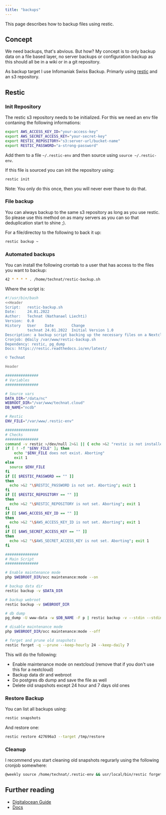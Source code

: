 ```yaml
---
title: "backups"
---
```


This page describes how to backup files using restic.

## Concept

We need backups, that's abvious. But how? My concept is to only backup data on a file based layer, no server backups or configuration backup as this should all be in a wiki or in a git repository.

As backup target I use Infomaniak Swiss Backup. Primarly using [restic](https://restic.readthedocs.io/en/latest/) and an s3 repository.

## Restic

### Init Repository

The restic s3 repository needs to be initialized. For this we need an env file contaning the following informations:

```bash
export AWS_ACCESS_KEY_ID="your-access-key"
export AWS_SECRET_ACCESS_KEY="your-secret-key"
export RESTIC_REPOSITORY="s3:server-url/bucket-name"
export RESTIC_PASSWORD="a-strong-password"
```

Add them to a file `~/.restic-env` and then source using `source ~/.restic-env`.

If this file is sourced you can init the repository using:

```bash
restic init
```

Note: You only do this once, then you will never ever thave to do that.

### File backup

You can always backup to the same s3 repository as long as you use restic. So please use this method on as many servers as you can so that deduplication start to shine ;).

For a file/directoy to the following to back it up:

```bash
restic backup ~
```

### Automated backups

You can install the following crontab to a user that has access to the files you want to backup:

```bash
42 * * * * . /home/technat/restic-backup.sh
```

Where the script is:

```bash
#!/usr/bin/bash
<<Header
Script:   restic-backup.sh
Date:     24.01.2022
Author:   Technat (Nathanael Liechti)
Version:  0.0
History   User    Date        Change
          technat 24.01.2022  Initial Version 1.0
Description: a backup script backing up the necessary files on a Nextcloud server using restic
Cronjob: @daily /var/www/restic-backup.sh
Dependency: restic, pg_dump
Docs: https://restic.readthedocs.io/en/latest/

© Technat

Header

###############
# Variables
###############

# Source vars
DATA_DIR="/data/nc"
WEBROOT_DIR="/var/www/technat.cloud"
DB_NAME="ncdb"

# Restic
ENV_FILE="/var/www/.restic-env"

###############
# Checks
###############
command -v restic >/dev/null 2>&1 || { echo >&2 "restic is not installed.  Aborting."; exit 1; }
if [ ! -f "$ENV_FILE" ]; then
    echo "$ENV_FILE does not exist. Aborting"
    exit 1
else
  source $ENV_FILE
fi
if [[ $RESTIC_PASSWORD == "" ]]
then
  echo >&2 "\$RESTIC_PASSWORD is not set. Aborting"; exit 1
fi
if [[ $RESTIC_REPOSITORY == "" ]]
then
  echo >&2 "\$RESTIC_REPOSITORY is not set. Aborting"; exit 1
fi
if [[ $AWS_ACCESS_KEY_ID == "" ]]
then
  echo >&2 "\$AWS_ACCESS_KEY_ID is not set. Aborting"; exit 1
fi
if [[ $AWS_SECRET_ACCESS_KEY == "" ]]
then
  echo >&2 "\$AWS_SECRET_ACCESS_KEY is not set. Aborting"; exit 1
fi

###############
# Main Script
###############

# Enable maintenance mode
php $WEBROOT_DIR/occ maintenance:mode --on

# backup data dir
restic backup -v $DATA_DIR

# backup webroot
restic backup -v $WEBROOT_DIR

# db dump
pg_dump -U www-data -w $DB_NAME -F p | restic backup -v --stdin --stdin-filename $DB_NAME"_dump.sql"

# disable maintenance mode
php $WEBROOT_DIR/occ maintenance:mode --off

# forget and prune old snapshots
restic forget -q --prune --keep-hourly 24 --keep-daily 7
```

This will do the following:

- Enable maintenance mode on nextcloud (remove that if you don't use this for a nextcloud)
- Backup data dir and webroot
- Do postgres db dump and save the file as well
- Delete old snapshots except 24 hour and 7 days old ones

### Restore Backup

You can list all backups using:

```bash
restic snapshots
```

And restore one:

```bash
restic restore 427696a3 --target /tmp/restore
```

### Cleanup

I recommend you start cleaning old snapshots regurarly using the following cronjob somewhere:

```bash
@weekly source /home/technat/.restic-env && usr/local/bin/restic forget -q --prune --keep-hourly 24 --keep-daily 7
```

## Further reading

- [Digitalocean Guide](https://www.digitalocean.com/community/tutorials/how-to-back-up-data-to-an-object-storage-service-with-the-restic-backup-client)
- [Docs](https://restic.readthedocs.io/en/latest/)
